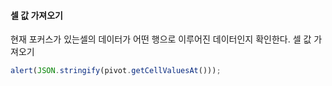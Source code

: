 #### 셀 값 가져오기

현재 포커스가 있는셀의 데이터가 어떤 행으로 이루어진 데이터인지 확인한다.
<a class="btn primary small round lowercase" id="btnGetCellValuesAt">셀 값 가져오기</a>

```js
alert(JSON.stringify(pivot.getCellValuesAt()));
```


<script>
	$('#btnGetCellValuesAt').click(function() {	
	    alert(JSON.stringify(pivot.getCellValuesAt()));
    });
</script>